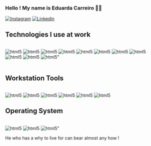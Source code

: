 

### Hello ! My name is Eduarda Carreiro 👋🏻 

[![Instagram](https://img.shields.io/badge/Instagram-E4405F?style=for-the-badge&logo=instagram&logoColor=white)](https://www.instagram.com/eduardaccarreiro/)
[![Linkedin](https://img.shields.io/badge/linkedin-%230077B5.svg?style=for-the-badge&logo=linkedin&logoColor=white)](https://www.linkedin.com/in/eduarda-carreiro-pinheiro//)

## Technologies I use at work

<div style="display: inline_block"><br/> 
  <img aling="center" alt="html5" src="https://img.shields.io/badge/Python-3776AB?style=for-the-badge&logo=python&logoColor=white" /> 
  <img aling="center" alt="html5" src="https://img.shields.io/badge/HTML-239120?style=for-the-badge&logo=html5&logoColor=white" /> 
  <img aling="center" alt="html5" src="https://img.shields.io/badge/CSS-239120?&style=for-the-badge&logo=css3&logoColor=white" /> 
<img aling="center" alt="html5" src="https://img.shields.io/badge/Markdown-000000?style=for-the-badge&logo=markdown&logoColor=white" /> 
<img aling="center" alt="html5" src="https://img.shields.io/badge/JavaScript-323330?style=for-the-badge&logo=javascript&logoColor=F7DF1E" /> 
<img aling="center" alt="html5" src="https://img.shields.io/badge/TypeScript-007ACC?style=for-the-badge&logo=typescript&logoColor=white" />
<img aling="center" alt="html5" src="https://img.shields.io/badge/C%2B%2B-00599C?style=for-the-badge&logo=c%2B%2B&logoColor=white" />  
  <img aling="center" alt="html5" src="https://img.shields.io/badge/react-%2320232a.svg?style=for-the-badge&logo=react&logoColor=%2361DAFB" />
<img aling="center" alt="html5" src="https://img.shields.io/badge/node.js-6DA55F?style=for-the-badge&logo=node.js&logoColor=white" /> 
  <img aling="center" alt="html5" src="https://img.shields.io/badge/angular-%23DD0031.svg?style=for-the-badge&logo=angular&logoColor=white" /> 
  <img aling="center" alt=html5" src="https://img.shields.io/badge/Anaconda-%2344A833.svg?style=for-the-badge&logo=anaconda&logoColor=white" />
</div></br>


## Workstation Tools 
<div style="display: inline_block"><br/> 
<img aling="center" alt="html5" src="https://img.shields.io/badge/Visual_Studio_Code-0078D4?style=for-the-badge&logo=visual%20studio%20code&logoColor=white" />
<img aling="center" alt="html5" src="https://img.shields.io/badge/Colab-F9AB00?style=for-the-badge&logo=googlecolab&color=525252" /> 
<img aling="center" alt="html5"  src="https://img.shields.io/badge/Eclipse-2C2255?style=for-the-badge&logo=eclipse&logoColor=white" /> 
<img aling="center" alt="html5" src="https://img.shields.io/badge/figma-%23F24E1E.svg?style=for-the-badge&logo=figma&logoColor=white" /> 
<img aling="center" alt="html5" src="https://img.shields.io/badge/gitlab-%23181717.svg?style=for-the-badge&logo=gitlab&logoColor=white" />
<img aling="center" alt="html5" src="https://img.shields.io/badge/AWS-%23FF9900.svg?style=for-the-badge&logo=amazon-aws&logoColor=white" /> 

  ## Operating System 

<div style="display: inline_block"><br/> 
  <img aling="center" alt="html5" src="https://img.shields.io/badge/Windows-0078D6?style=for-the-badge&logo=windows&logoColor=white" />
<img aling="center" alt="html5" src="https://img.shields.io/badge/Linux-FCC624?style=for-the-badge&logo=linux&logoColor=black" /> 
<img aling="center" alt=html5" src="https://img.shields.io/badge/iOS-000000?style=for-the-badge&logo=ios&logoColor=white" />

  
He who has a why to live for can bear almost any how ! 


